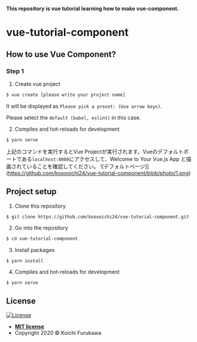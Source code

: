 **This repository is vue tutorial learning how to make vue-component.**
# vue-tutorial-component

## How to use Vue Component?
### Step 1
1. Create vue project
```bash
$ vue create [please write your project name]
```
It will be displayed as `Please pick a preset: (Use arrow keys)`. 

Please select the `default (babel, eslint)` in this case.

2. Compiles and hot-reloads for development
```
$ yarn serve
```
上記のコマンドを実行するとVue Projectが実行されます。Vueのデフォルトポートである`localhost:8080`にアクセスして、Welcome to Your Vue.js App と描画されていることを確認してください。
![デフォルトページ]](https://github.com/kooooichi24/vue-tutorial-component/blob/photo/1.png)






## Project setup
1. Clone this repository
```bash
$ git clone https://github.com/kooooichi24/vue-tutorial-component.git
```

2. Go into the repository
```bash
$ cd vue-tutorial-component
```

3. Install packages
```
$ yarn install
```

4. Compiles and hot-reloads for development
```
$ yarn serve
```

## License

[![License](http://img.shields.io/:license-mit-blue.svg?style=flat-square)](http://badges.mit-license.org)

- **[MIT license](http://opensource.org/licenses/mit-license.php)**
- Copyright 2020 © Koichi Furukawa